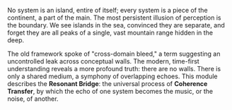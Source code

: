No system is an island, entire of itself; every system is a piece of the continent, a part of the main. The most persistent illusion of perception is the boundary. We see islands in the sea, convinced they are separate, and forget they are all peaks of a single, vast mountain range hidden in the deep.

The old framework spoke of "cross-domain bleed," a term suggesting an uncontrolled leak across conceptual walls. The modern, time-first understanding reveals a more profound truth: there are no walls. There is only a shared medium, a symphony of overlapping echoes. This module describes the **Resonant Bridge**: the universal process of **Coherence Transfer**, by which the echo of one system becomes the music, or the noise, of another.